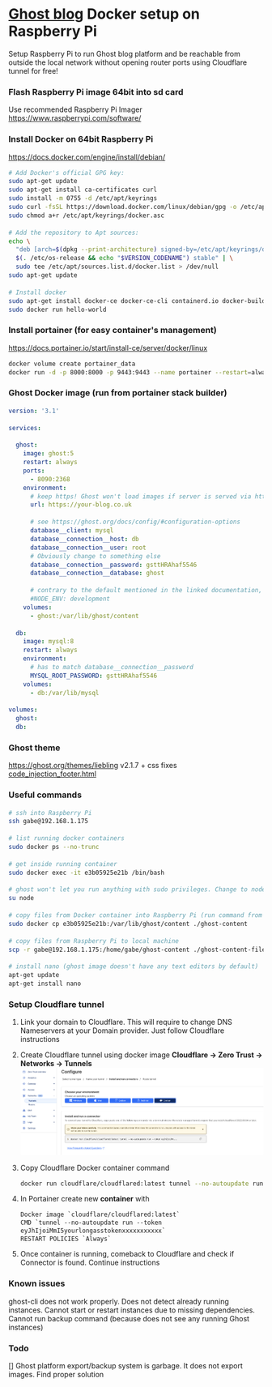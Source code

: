 # [Ghost blog](https://github.com/TryGhost/Ghost) Docker setup on Raspberry Pi 

Setup Raspberry Pi to run Ghost blog platform and be reachable from outside the local network without opening router ports
using Cloudflare tunnel for free!

### Flash Raspberry Pi image 64bit into sd card
Use recommended Raspberry Pi Imager https://www.raspberrypi.com/software/

### Install Docker on 64bit Raspberry Pi 
https://docs.docker.com/engine/install/debian/

```bash
# Add Docker's official GPG key:
sudo apt-get update
sudo apt-get install ca-certificates curl
sudo install -m 0755 -d /etc/apt/keyrings
sudo curl -fsSL https://download.docker.com/linux/debian/gpg -o /etc/apt/keyrings/docker.asc
sudo chmod a+r /etc/apt/keyrings/docker.asc

# Add the repository to Apt sources:
echo \
  "deb [arch=$(dpkg --print-architecture) signed-by=/etc/apt/keyrings/docker.asc] https://download.docker.com/linux/debian \
  $(. /etc/os-release && echo "$VERSION_CODENAME") stable" | \
  sudo tee /etc/apt/sources.list.d/docker.list > /dev/null
sudo apt-get update

# Install docker
sudo apt-get install docker-ce docker-ce-cli containerd.io docker-buildx-plugin docker-compose-plugin
sudo docker run hello-world
```

### Install portainer (for easy container's management)
https://docs.portainer.io/start/install-ce/server/docker/linux
```bash
docker volume create portainer_data
docker run -d -p 8000:8000 -p 9443:9443 --name portainer --restart=always -v /var/run/docker.sock:/var/run/docker.sock -v portainer_data:/data portainer/portainer-ce:latest
```

### Ghost Docker image (run from portainer stack builder)
```yaml
version: '3.1'

services:

  ghost:
    image: ghost:5
    restart: always
    ports:
      - 8090:2368
    environment:
      # keep https! Ghost won't load images if server is served via https but this url parameter set to http
      url: https://your-blog.co.uk
    
      # see https://ghost.org/docs/config/#configuration-options
      database__client: mysql
      database__connection__host: db
      database__connection__user: root
      # Obviously change to something else
      database__connection__password: gsttHRAhaf5546
      database__connection__database: ghost
      
      # contrary to the default mentioned in the linked documentation, this image defaults to NODE_ENV=production (so development mode needs to be explicitly specified if desired)
      #NODE_ENV: development
    volumes:
      - ghost:/var/lib/ghost/content

  db:
    image: mysql:8
    restart: always
    environment:
      # has to match database__connection__password
      MYSQL_ROOT_PASSWORD: gsttHRAhaf5546
    volumes:
      - db:/var/lib/mysql

volumes:
  ghost:
  db:
 ```

### Ghost theme
https://ghost.org/themes/liebling v2.1.7 + css fixes [code_injection_footer.html](code_injection_footer.html)

### Useful commands
```bash
# ssh into Raspberry Pi
ssh gabe@192.168.1.175

# list running docker containers
sudo docker ps --no-trunc

# get inside running container
sudo docker exec -it e3b05925e21b /bin/bash

# ghost won't let you run anything with sudo privileges. Change to node 
su node

# copy files from Docker container into Raspberry Pi (run command from Raspberry Pi)
sudo docker cp e3b05925e21b:/var/lib/ghost/content ./ghost-content

# copy files from Raspberry Pi to local machine 
scp -r gabe@192.168.1.175:/home/gabe/ghost-content ./ghost-content-files

# install nano (ghost image doesn't have any text editors by default)
apt-get update
apt-get install nano
```

### Setup Cloudflare tunnel
1. Link your domain to Cloudflare. This will require to change DNS Nameservers at your Domain provider. Just follow Cloudflare instructions
2. Create Cloudflare tunnel using docker image **Cloudflare -> Zero Trust -> Networks -> Tunnels**
![cloudflare-tunnel-setup.png](images/cloudflare-tunnel-setup.png)

3. Copy Cloudflare Docker container command
    ```bash
    docker run cloudflare/cloudflared:latest tunnel --no-autoupdate run --token eyJhIjoiMmI5yourlongasstokenxxxxxxxxxxx
    ```

4. In Portainer create new **container** with 
    ```text
    Docker image `cloudflare/cloudflared:latest` 
    CMD `tunnel --no-autoupdate run --token eyJhIjoiMmI5yourlongasstokenxxxxxxxxxxx`
    RESTART POLICIES `Always`
    ```

5. Once container is running, comeback to Cloudflare and check if Connector is found. Continue instructions 


### Known issues
ghost-cli does not work properly. Does not detect already running instances. Cannot start or restart instances 
due to missing dependencies. Cannot run backup command (because does not see any running Ghost instances)

### Todo
[] Ghost platform export/backup system is garbage. It does not export images. Find proper solution 
